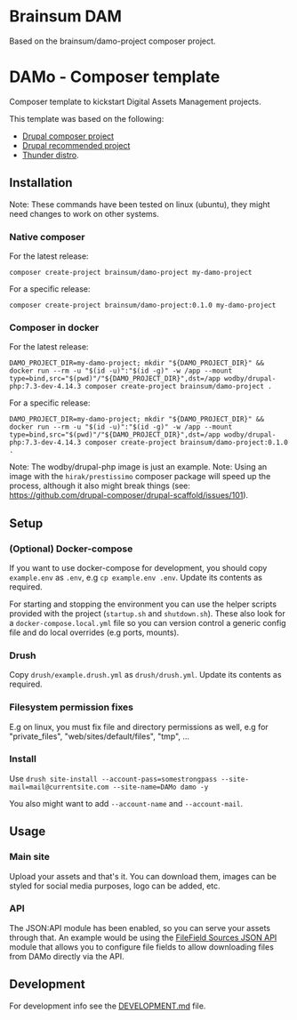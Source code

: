 # Brainsum DAM

Based on the brainsum/damo-project composer project.


# DAMo - Composer template

Composer template to kickstart Digital Assets Management projects.

This template was based on the following:

- [Drupal composer project](https://github.com/drupal-composer/drupal-project)
- [Drupal recommended project](https://www.drupal.org/docs/develop/using-composer/starting-a-site-using-drupal-composer-project-templates)
- [Thunder distro](https://github.com/thunder/thunder-project).

## Installation

Note: These commands have been tested on linux (ubuntu), they might need changes to work on other systems.

### Native composer

For the latest release:
```shell script
composer create-project brainsum/damo-project my-damo-project
```

For a specific release:
```shell script
composer create-project brainsum/damo-project:0.1.0 my-damo-project
```

### Composer in docker

For the latest release:
```shell script
DAMO_PROJECT_DIR=my-damo-project; mkdir "${DAMO_PROJECT_DIR}" && docker run --rm -u "$(id -u)":"$(id -g)" -w /app --mount type=bind,src="$(pwd)"/"${DAMO_PROJECT_DIR}",dst=/app wodby/drupal-php:7.3-dev-4.14.3 composer create-project brainsum/damo-project .
```

For a specific release:
```shell script
DAMO_PROJECT_DIR=my-damo-project; mkdir "${DAMO_PROJECT_DIR}" && docker run --rm -u "$(id -u)":"$(id -g)" -w /app --mount type=bind,src="$(pwd)"/"${DAMO_PROJECT_DIR}",dst=/app wodby/drupal-php:7.3-dev-4.14.3 composer create-project brainsum/damo-project:0.1.0 .
```

Note: The wodby/drupal-php image is just an example.
Note: Using an image with the `hirak/prestissimo` composer package will speed up the process, although it also might break things (see: <https://github.com/drupal-composer/drupal-scaffold/issues/101>).

## Setup

### (Optional) Docker-compose

If you want to use docker-compose for development, you should copy `example.env` as `.env`, e.g `cp example.env .env`. Update its contents as required.

For starting and stopping the environment you can use the helper scripts provided with the project (`startup.sh` and `shutdown.sh`). These also look for a `docker-compose.local.yml` file so you can version control a generic config file and do local overrides (e.g ports, mounts).

### Drush

Copy `drush/example.drush.yml` as `drush/drush.yml`. Update its contents as required.

### Filesystem permission fixes

E.g on linux, you must fix file and directory permissions as well, e.g for "private_files", "web/sites/default/files", "tmp", ...

### Install

Use `drush site-install --account-pass=somestrongpass --site-mail=mail@currentsite.com --site-name=DAMo damo -y`

You also might want to add `--account-name` and `--account-mail`.

## Usage
### Main site

Upload your assets and that's it. You can download them, images can be styled for social media purposes, logo can be added, etc.

### API

The JSON:API module has been enabled, so you can serve your assets through that. An example would be using the [FileField Sources JSON API
](https://www.drupal.org/project/filefield_sources_jsonapi) module that allows you to configure file fields to allow downloading files from DAMo directly via the API.

## Development

For development info see the [DEVELOPMENT.md](./DEVELOPMENT.md) file.
